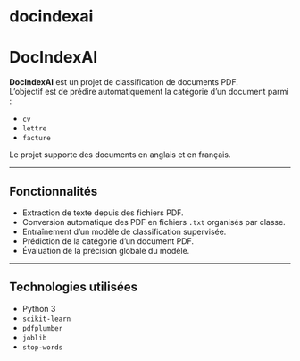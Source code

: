 # docindexai

# DocIndexAI

**DocIndexAI** est un projet de classification de documents PDF.  
L’objectif est de prédire automatiquement la catégorie d’un document parmi :
- `cv`
- `lettre`
- `facture`

Le projet supporte des documents en anglais et en français.

---

## Fonctionnalités

- Extraction de texte depuis des fichiers PDF.
- Conversion automatique des PDF en fichiers `.txt` organisés par classe.
- Entraînement d’un modèle de classification supervisée.
- Prédiction de la catégorie d’un document PDF.
- Évaluation de la précision globale du modèle.

---

## Technologies utilisées

- Python 3
- `scikit-learn`
- `pdfplumber`
- `joblib`
- `stop-words` 


